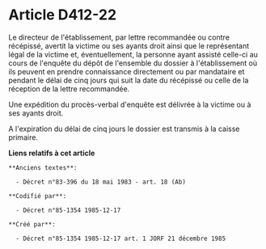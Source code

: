 # Article D412-22

Le directeur de l'établissement, par lettre recommandée ou contre récépissé, avertit la victime ou ses ayants droit ainsi que
le représentant légal de la victime et, éventuellement, la personne ayant assisté celle-ci au cours de l'enquête du dépôt de
l'ensemble du dossier à l'établissement où ils peuvent en prendre connaissance directement ou par mandataire et pendant le
délai de cinq jours qui suit la date du récépissé ou celle de la réception de la lettre recommandée. 

Une expédition du procès-verbal d'enquête est délivrée à la victime ou à ses ayants droit. 

A l'expiration du délai de cinq jours le dossier est transmis à la caisse primaire.

**Liens relatifs à cet article**

	**Anciens textes**:

	  - Décret n°83-396 du 18 mai 1983 - art. 18 (Ab)

	**Codifié par**:

	  - Décret n°85-1354 1985-12-17

	**Créé par**:

	  - Décret n°85-1354 1985-12-17 art. 1 JORF 21 décembre 1985
